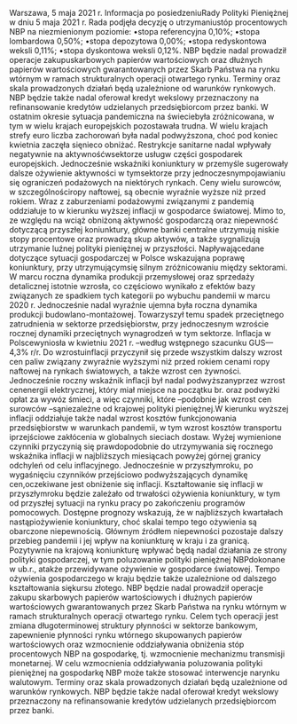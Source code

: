 Warszawa, 5 maja 2021 r.
Informacja po posiedzeniuRady Polityki Pieniężnej
w dniu 5 maja 2021 r.
Rada podjęła decyzję o utrzymaniustóp procentowych NBP na niezmienionym
poziomie:
•stopa referencyjna 0,10%;
•stopa lombardowa 0,50%;
•stopa depozytowa 0,00%;
•stopa redyskontowa weksli 0,11%;
•stopa dyskontowa weksli 0,12%.
NBP będzie nadal prowadził operacje zakupuskarbowych papierów wartościowych
oraz dłużnych papierów wartościowych gwarantowanych przez Skarb Państwa na
rynku wtórnym w ramach strukturalnych operacji otwartego rynku. Terminy oraz skala
prowadzonych działań będą uzależnione od warunków rynkowych. NBP będzie także
nadal oferował kredyt wekslowy przeznaczony na refinansowanie kredytów
udzielanych przedsiębiorcom przez banki.
W ostatnim okresie sytuacja pandemiczna na świeciebyła zróżnicowana, w tym w
wielu krajach europejskich pozostawała trudna. W wielu krajach strefy euro liczba
zachorowań była nadal podwyższona, choć pod koniec kwietnia zaczęła sięnieco obniżać.
Restrykcje sanitarne nadal wpływały negatywnie na aktywnośćwsektorze usługw części
gospodarek europejskich. Jednocześnie wskaźniki koniunktury w przemyśle sugerowały
dalsze ożywienie aktywności w tymsektorze przy jednoczesnympojawianiu się
ograniczeń podażowych na niektórych rynkach.
Ceny wielu surowców, w szczególnościropy naftowej, są obecnie wyraźnie wyższe niż
przed rokiem. Wraz z zaburzeniami podażowymi związanymi z pandemią oddziałuje to
w kierunku wyższej inflacji w gospodarce światowej. Mimo to, ze względu na wciąż
obniżoną aktywność gospodarczą oraz niepewność dotyczącą przyszłej koniunktury,
główne banki centralne utrzymują niskie stopy procentowe oraz prowadzą skup
aktywów, a także sygnalizują utrzymanie luźnej polityki pieniężnej w przyszłości.
Napływającedane dotyczące sytuacji gospodarczej w Polsce wskazująna poprawę
koniunktury, przy utrzymującymsię silnym zróżnicowaniu między sektorami. W marcu
roczna dynamika produkcji przemysłowej oraz sprzedaży detalicznej istotnie wzrosła, co
częściowo wynikało z efektów bazy związanych ze spadkiem tych kategorii po wybuchu
pandemii w marcu 2020 r. Jednocześnie nadal wyraźnie ujemna była roczna dynamika
produkcji budowlano-montażowej. Towarzyszył temu spadek przeciętnego zatrudnienia
w sektorze przedsiębiorstw, przy jednoczesnym wzroście rocznej dynamiki przeciętnych
wynagrodzeń w tym sektorze.
Inflacja w Polscewyniosła w kwietniu 2021 r. –według wstępnego szacunku GUS—
4,3% r/r. Do wzrostuinflacji przyczynił się przede wszystkim dalszy wzrost cen paliw
związany zwyraźnie wyższymi niż przed rokiem cenami ropy naftowej na rynkach
światowych, a także wzrost cen żywności. Jednocześnie roczny wskaźnik inflacji był nadal
podwyższanyprzez wzrost cenenergii elektrycznej, który miał miejsce na początku br.
oraz podwyżki opłat za wywóz śmieci, a więc czynniki, które –podobnie jak wzrost cen
surowców –sąniezależne od krajowej polityki pieniężnej.W kierunku wyższej inflacji
oddziałuje także nadal wzrost kosztów funkcjonowania przedsiębiorstw w warunkach
pandemii, w tym wzrost kosztów transportu iprzejściowe zakłócenia w globalnych
sieciach dostaw.
Wyżej wymienione czynniki przyczynią się prawdopodobnie do utrzymywania się
rocznego wskaźnika inflacji w najbliższych miesiącach powyżej górnej granicy odchyleń
od celu inflacyjnego. Jednocześnie w przyszłymroku, po wygaśnięciu czynników
przejściowo podwyższających dynamikę cen,oczekiwane jest obniżenie się inflacji.
Kształtowanie się inflacji w przyszłymroku będzie zależało od trwałości ożywienia
koniunktury, w tym od przyszłej sytuacji na rynku pracy po zakończeniu programów
pomocowych.
Dostępne prognozy wskazują, że w najbliższych kwartałach nastąpiożywienie
koniunktury, choć skalai tempo tego ożywienia są obarczone niepewnością. Głównym
źródłem niepewności pozostaje dalszy przebieg pandemii i jej wpływ na koniunkturę w
kraju i za granicą. Pozytywnie na krajową koniunkturę wpływać będą nadal działania ze
strony polityki gospodarczej, w tym poluzowanie polityki pieniężnej NBPdokonane w
ub.r., atakże przewidywane ożywienie w gospodarce światowej. Tempo ożywienia
gospodarczego w kraju będzie także uzależnione od dalszego kształtowania siękursu
złotego.
NBP będzie nadal prowadził operacje zakupu skarbowych papierów wartościowych i
dłużnych papierów wartościowych gwarantowanych przez Skarb Państwa na rynku
wtórnym w ramach strukturalnych operacji otwartego rynku. Celem tych operacji jest
zmiana długoterminowej struktury płynności w sektorze bankowym, zapewnienie
płynności rynku wtórnego skupowanych papierów wartościowych oraz wzmocnienie
oddziaływania obniżenia stóp procentowych NBP na gospodarkę, tj. wzmocnienie
mechanizmu transmisji monetarnej. W celu wzmocnienia oddziaływania poluzowania
polityki pieniężnej na gospodarkę NBP może także stosować interwencje narynku
walutowym. Terminy oraz skala prowadzonych działań będą uzależnione od warunków
rynkowych. NBP będzie także nadal oferował kredyt wekslowy przeznaczony na
refinansowanie kredytów udzielanych przedsiębiorcom przez banki.
